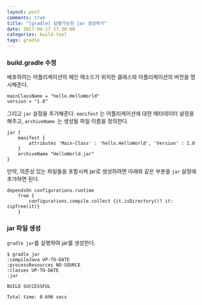 ```yaml
---
layout: post
comments: true
title: "[gradle] 실행가능한 jar 생성하기"
date: 2017-04-17 17:30:00
categories: build-tool
tags: gradle
---
```


###  build.gradle 수정
배포하려는 어플리케이션의 메인 메소드가 위치한 클래스와 어플리케이션의 버전을 명시해준다.
```
mainClassName = "hello.HelloWorld"
version = "1.0"
```

그리고 `jar` 설정을 추가해준다.
`manifest` 는 어플리케이션에 대한 메타데이터 설정을 해주고, `archiveName `는 생성될 파일 이름을 정의한다.
```
jar {
	manifest {
		attributes 'Main-Class' : 'hello.HelloWorld', 'Version' : 1.0
	}
	archiveName "HelloWorld.jar"
}
```

만약, 의존성 있는 파일들을 포함시켜 jar로 생성하려면 아래와 같은 부분을 `jar` 설정에 추가하면 된다.
```
dependsOn configurations.runtime
    from {
        configurations.compile.collect {it.isDirectory()? it: zipTree(it)}
    }
```

###  jar 파일 생성
`gradle jar`를 실행하여 jar를 생성한다.
```
$ gradle jar
:compileJava UP-TO-DATE
:processResources NO-SOURCE
:classes UP-TO-DATE
:jar

BUILD SUCCESSFUL

Total time: 0.696 secs
```


